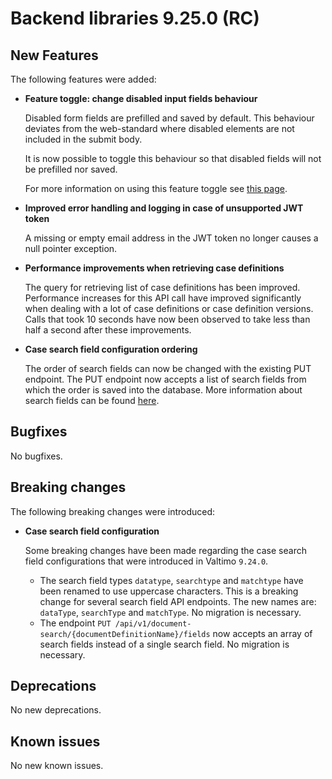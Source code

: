 # Backend libraries 9.25.0 (RC)

## New Features

The following features were added:

* **Feature toggle: change disabled input fields behaviour**

  Disabled form fields are prefilled and saved by default. This behaviour deviates from the web-standard where disabled
  elements are not included in the submit body.

  It is now possible to toggle this behaviour so that disabled fields will not be prefilled nor saved.

  For more information on using this feature toggle see [this page](/using-valtimo/forms/forms.md).

* **Improved error handling and logging in case of unsupported JWT token**

  A missing or empty email address in the JWT token no longer causes a null pointer exception.

* **Performance improvements when retrieving case definitions**

  The query for retrieving list of case definitions has been improved. Performance increases for this API call have
  improved significantly when dealing with a lot of case definitions or case definition versions. Calls that took 10
  seconds have now been observed to take less than half a second after these improvements.


* **Case search field configuration ordering**

  The order of search fields can now be changed with the existing PUT endpoint. The PUT endpoint now accepts a list of
  search fields from which the order is saved into the database. More information about search fields can be
  found [here](/extending-valtimo/document/search-fields.md).

## Bugfixes

No bugfixes.

## Breaking changes

The following breaking changes were introduced:

* **Case search field configuration**

  Some breaking changes have been made regarding the case search field configurations that were introduced in
  Valtimo `9.24.0`.
    * The search field types `datatype`, `searchtype` and `matchtype` have been renamed to use uppercase characters.
      This is a breaking change for several search field API endpoints. The new names are: `dataType`, `searchType`
      and `matchType`. No migration is necessary.
    * The endpoint `PUT /api/v1/document-search/{documentDefinitionName}/fields` now accepts an array of search fields
      instead of a single search field. No migration is necessary.

## Deprecations

No new deprecations.

## Known issues

No new known issues.
